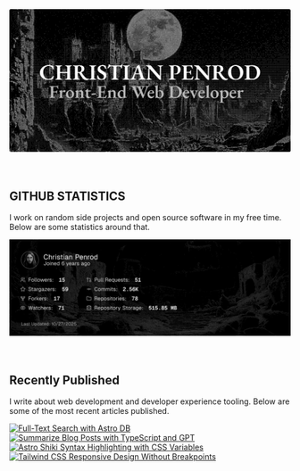 
<picture>
  <source media="(prefers-color-scheme: dark)" srcset="assets/banner.dark.png?v=604255a5-ea28-4318-86ce-4b4a20e92de8" width="843px" />
  <source media="(prefers-color-scheme: light)" srcset="assets/banner.light.png?v=604255a5-ea28-4318-86ce-4b4a20e92de8" width="843px" />
  <img src="assets/banner.dark.png?v=604255a5-ea28-4318-86ce-4b4a20e92de8" alt="Banner" width="843px" />
</picture>
<br />
<br />
<br />
<h2>GITHUB STATISTICS</h2>
<p>I work on random side projects and open source software in my free time. Below are some statistics around that.</p>
<picture>
  <source media="(prefers-color-scheme: dark)" srcset="assets/statistics.dark.png?v=604255a5-ea28-4318-86ce-4b4a20e92de8" width="843px" />
  <source media="(prefers-color-scheme: light)" srcset="assets/statistics.light.png?v=604255a5-ea28-4318-86ce-4b4a20e92de8" width="843px" />
  <img src="assets/statistics.dark.png?v=604255a5-ea28-4318-86ce-4b4a20e92de8" alt="Github Statistics" width="843px" />
</picture>
<br />
<br />
<br />
<h2>Recently Published</h2>
<p>I write about web development and developer experience tooling. Below are some of the most recent articles published.</p>
<a href="https://christianpenrod.com/blog/full-text-search-with-astro-db"><img src="https://christianpenrod.com/blog/full-text-search-with-astro-db.png?v=604255a5-ea28-4318-86ce-4b4a20e92de8" alt="Full-Text Search with Astro DB" width="421px" /></a>
<a href="https://christianpenrod.com/blog/summarize-blog-posts-with-typescript-and-gpt"><img src="https://christianpenrod.com/blog/summarize-blog-posts-with-typescript-and-gpt.png?v=604255a5-ea28-4318-86ce-4b4a20e92de8" alt="Summarize Blog Posts with TypeScript and GPT" width="421px" /></a>
<a href="https://christianpenrod.com/blog/astro-shiki-syntax-highlighting-with-css-variables"><img src="https://christianpenrod.com/blog/astro-shiki-syntax-highlighting-with-css-variables.png?v=604255a5-ea28-4318-86ce-4b4a20e92de8" alt="Astro Shiki Syntax Highlighting with CSS Variables" width="421px" /></a>
<a href="https://christianpenrod.com/blog/tailwindcss-responsive-design-without-breakpoints"><img src="https://christianpenrod.com/blog/tailwindcss-responsive-design-without-breakpoints.png?v=604255a5-ea28-4318-86ce-4b4a20e92de8" alt="Tailwind CSS Responsive Design Without Breakpoints" width="421px" /></a>
